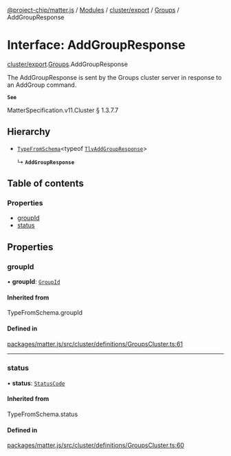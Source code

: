 [@project-chip/matter.js](../README.md) / [Modules](../modules.md) / [cluster/export](../modules/cluster_export.md) / [Groups](../modules/cluster_export.Groups.md) / AddGroupResponse

# Interface: AddGroupResponse

[cluster/export](../modules/cluster_export.md).[Groups](../modules/cluster_export.Groups.md).AddGroupResponse

The AddGroupResponse is sent by the Groups cluster server in response to an AddGroup command.

**`See`**

MatterSpecification.v11.Cluster § 1.3.7.7

## Hierarchy

- [`TypeFromSchema`](../modules/tlv_export.md#typefromschema)\<typeof [`TlvAddGroupResponse`](../modules/cluster_export.Groups.md#tlvaddgroupresponse)\>

  ↳ **`AddGroupResponse`**

## Table of contents

### Properties

- [groupId](cluster_export.Groups.AddGroupResponse.md#groupid)
- [status](cluster_export.Groups.AddGroupResponse.md#status)

## Properties

### groupId

• **groupId**: [`GroupId`](../modules/datatype_export.md#groupid)

#### Inherited from

TypeFromSchema.groupId

#### Defined in

[packages/matter.js/src/cluster/definitions/GroupsCluster.ts:61](https://github.com/project-chip/matter.js/blob/558e12c94a201592c28c7bc0743705360b3e5ca6/packages/matter.js/src/cluster/definitions/GroupsCluster.ts#L61)

___

### status

• **status**: [`StatusCode`](../enums/protocol_interaction_export.StatusCode.md)

#### Inherited from

TypeFromSchema.status

#### Defined in

[packages/matter.js/src/cluster/definitions/GroupsCluster.ts:60](https://github.com/project-chip/matter.js/blob/558e12c94a201592c28c7bc0743705360b3e5ca6/packages/matter.js/src/cluster/definitions/GroupsCluster.ts#L60)
